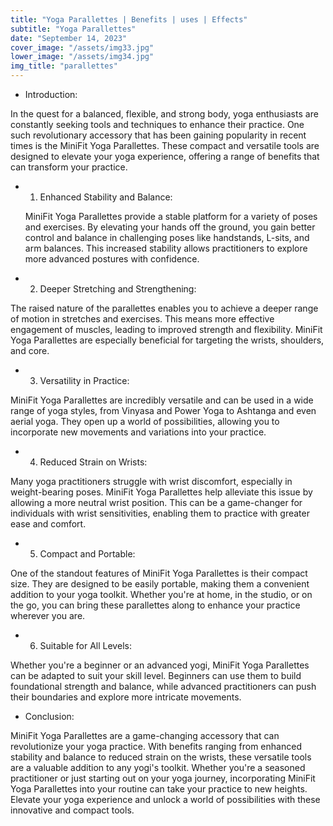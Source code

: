 ```yaml
---
title: "Yoga Parallettes | Benefits | uses | Effects"
subtitle: "Yoga Parallettes"
date: "September 14, 2023"
cover_image: "/assets/img33.jpg"
lower_image: "/assets/img34.jpg"
img_title: "parallettes"
---
```


* Introduction:

In the quest for a balanced, flexible, and strong body, yoga enthusiasts are constantly seeking tools and techniques to enhance their practice. One such revolutionary accessory that has been gaining popularity in recent times is the MiniFit Yoga Parallettes. These compact and versatile tools are designed to elevate your yoga experience, offering a range of benefits that can transform your practice.


* 1. Enhanced Stability and Balance:


   MiniFit Yoga Parallettes provide a stable platform for a variety of poses and exercises. By elevating your hands off the ground, you gain better control and balance in challenging poses like handstands, L-sits, and arm balances. This increased stability allows practitioners to explore more advanced postures with confidence.


* 2. Deeper Stretching and Strengthening:


The raised nature of the parallettes enables you to achieve a deeper range of motion in stretches and exercises. This means more effective engagement of muscles, leading to improved strength and flexibility. MiniFit Yoga Parallettes are especially beneficial for targeting the wrists, shoulders, and core.


* 3. Versatility in Practice:


MiniFit Yoga Parallettes are incredibly versatile and can be used in a wide range of yoga styles, from Vinyasa and Power Yoga to Ashtanga and even aerial yoga. They open up a world of possibilities, allowing you to incorporate new movements and variations into your practice.


* 4. Reduced Strain on Wrists:


Many yoga practitioners struggle with wrist discomfort, especially in weight-bearing poses. MiniFit Yoga Parallettes help alleviate this issue by allowing a more neutral wrist position. This can be a game-changer for individuals with wrist sensitivities, enabling them to practice with greater ease and comfort.


* 5. Compact and Portable:


One of the standout features of MiniFit Yoga Parallettes is their compact size. They are designed to be easily portable, making them a convenient addition to your yoga toolkit. Whether you're at home, in the studio, or on the go, you can bring these parallettes along to enhance your practice wherever you are.


* 6. Suitable for All Levels:


Whether you're a beginner or an advanced yogi, MiniFit Yoga Parallettes can be adapted to suit your skill level. Beginners can use them to build foundational strength and balance, while advanced practitioners can push their boundaries and explore more intricate movements.


* Conclusion:


MiniFit Yoga Parallettes are a game-changing accessory that can revolutionize your yoga practice. With benefits ranging from enhanced stability and balance to reduced strain on the wrists, these versatile tools are a valuable addition to any yogi's toolkit. Whether you're a seasoned practitioner or just starting out on your yoga journey, incorporating MiniFit Yoga Parallettes into your routine can take your practice to new heights. Elevate your yoga experience and unlock a world of possibilities with these innovative and compact tools.
